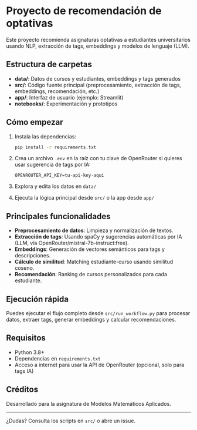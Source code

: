 # Proyecto de recomendación de optativas

Este proyecto recomienda asignaturas optativas a estudiantes universitarios usando NLP, extracción de tags, embeddings y modelos de lenguaje (LLM).

## Estructura de carpetas

- **data/**: Datos de cursos y estudiantes, embeddings y tags generados
- **src/**: Código fuente principal (preprocesamiento, extracción de tags, embeddings, recomendación, etc.)
- **app/**: Interfaz de usuario (ejemplo: Streamlit)
- **notebooks/**: Experimentación y prototipos

## Cómo empezar

1. Instala las dependencias:

   ```bash
   pip install -r requirements.txt
   ```

2. Crea un archivo `.env` en la raíz con tu clave de OpenRouter si quieres usar sugerencia de tags por IA:

   ```env
   OPENROUTER_API_KEY=tu-api-key-aqui
   ```

3. Explora y edita los datos en `data/`
4. Ejecuta la lógica principal desde `src/` o la app desde `app/`

## Principales funcionalidades

- **Preprocesamiento de datos**: Limpieza y normalización de textos.
- **Extracción de tags**: Usando spaCy y sugerencias automáticas por IA (LLM, vía OpenRouter/mistral-7b-instruct:free).
- **Embeddings**: Generación de vectores semánticos para tags y descripciones.
- **Cálculo de similitud**: Matching estudiante-curso usando similitud coseno.
- **Recomendación**: Ranking de cursos personalizados para cada estudiante.

## Ejecución rápida

Puedes ejecutar el flujo completo desde `src/run_workflow.py` para procesar datos, extraer tags, generar embeddings y calcular recomendaciones.

## Requisitos

- Python 3.8+
- Dependencias en `requirements.txt`
- Acceso a internet para usar la API de OpenRouter (opcional, solo para tags IA)

## Créditos

Desarrollado para la asignatura de Modelos Matemáticos Aplicados.

---

¿Dudas? Consulta los scripts en `src/` o abre un issue.
